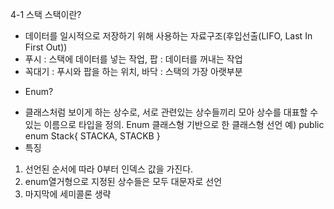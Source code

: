 4-1 스택 
스택이란? 
- 데이터를 일시적으로 저장하기 위해 사용하는 자료구조(후입선출(LIFO, Last In First Out))
- 푸시 : 스택에 데이터를 넣는 작업, 팝 : 데이터를 꺼내는 작업 
- 꼭대기 : 푸시와 팝을 하는 위치, 바닥 : 스택의 가장 아랫부분 
* Enum? 
- 클래스처럼 보이게 하는 상수로, 서로 관련있는 상수들끼리 모아 상수를 대표할 수 있는 이름으로 타입을 정의. 
Enum 클래스형 기반으로 한 클래스형 선언 
예) public enum Stack{
		STACKA, STACKB
	}
- 특징 
1) 선언된 순서에 따라 0부터 인덱스 값을 가진다. 
2) enum열거형으로 지정된 상수들은 모두 대문자로 선언 
3) 마지막에 세미콜론 생략 


